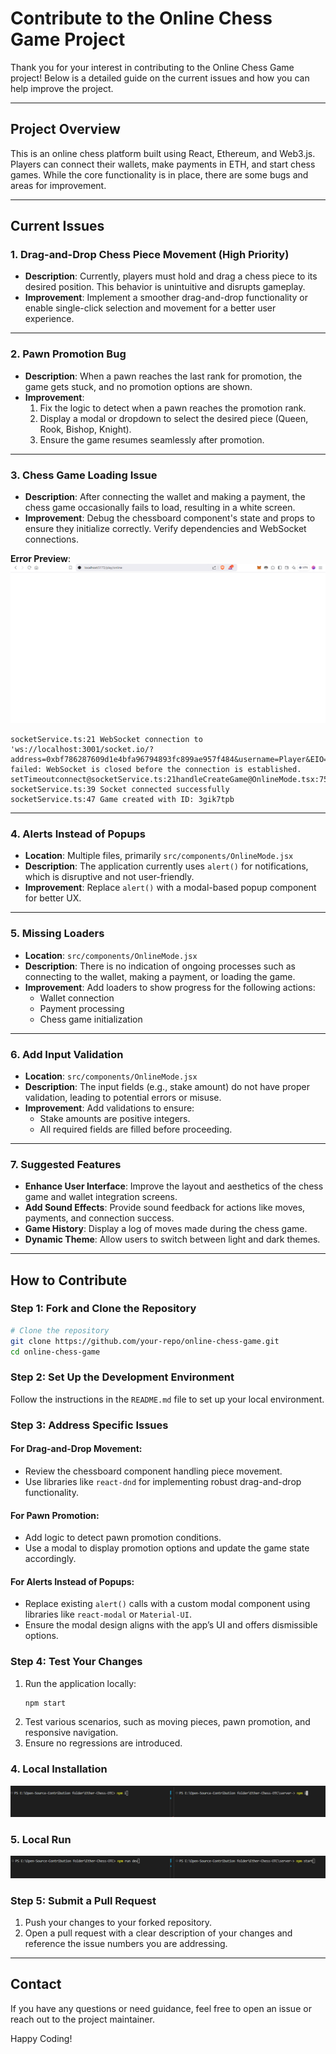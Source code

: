 # Contribute to the Online Chess Game Project

Thank you for your interest in contributing to the Online Chess Game project! Below is a detailed guide on the current issues and how you can help improve the project.

---

## Project Overview
This is an online chess platform built using React, Ethereum, and Web3.js. Players can connect their wallets, make payments in ETH, and start chess games. While the core functionality is in place, there are some bugs and areas for improvement.

---

## Current Issues

### 1. **Drag-and-Drop Chess Piece Movement (High Priority)**
   - **Description**: Currently, players must hold and drag a chess piece to its desired position. This behavior is unintuitive and disrupts gameplay.
   - **Improvement**: Implement a smoother drag-and-drop functionality or enable single-click selection and movement for a better user experience.

---

### 2. **Pawn Promotion Bug**
   - **Description**: When a pawn reaches the last rank for promotion, the game gets stuck, and no promotion options are shown.
   - **Improvement**:
     1. Fix the logic to detect when a pawn reaches the promotion rank.
     2. Display a modal or dropdown to select the desired piece (Queen, Rook, Bishop, Knight).
     3. Ensure the game resumes seamlessly after promotion.

---

### 3. **Chess Game Loading Issue**
   - **Description**: After connecting the wallet and making a payment, the chess game occasionally fails to load, resulting in a white screen.
   - **Improvement**: Debug the chessboard component's state and props to ensure they initialize correctly. Verify dependencies and WebSocket connections.

   **Error Preview**:  
   ![Error Screenshot](./MockDown%20images/whitescreen.png)

   ```error
   socketService.ts:21 WebSocket connection to 'ws://localhost:3001/socket.io/?address=0xbf786287609d1e4bfa96794893fc899ae957f484&username=Player&EIO=4&transport=websocket' failed: WebSocket is closed before the connection is established.
   setTimeoutconnect@socketService.ts:21handleCreateGame@OnlineMode.tsx:75
   socketService.ts:39 Socket connected successfully
   socketService.ts:47 Game created with ID: 3gik7tpb
   ```

---

### 4. **Alerts Instead of Popups**
   - **Location**: Multiple files, primarily `src/components/OnlineMode.jsx`
   - **Description**: The application currently uses `alert()` for notifications, which is disruptive and not user-friendly.
   - **Improvement**: Replace `alert()` with a modal-based popup component for better UX.

---

### 5. **Missing Loaders**
   - **Location**: `src/components/OnlineMode.jsx`
   - **Description**: There is no indication of ongoing processes such as connecting to the wallet, making a payment, or loading the game.
   - **Improvement**: Add loaders to show progress for the following actions:
     - Wallet connection
     - Payment processing
     - Chess game initialization

---

### 6. **Add Input Validation**
   - **Location**: `src/components/OnlineMode.jsx`
   - **Description**: The input fields (e.g., stake amount) do not have proper validation, leading to potential errors or misuse.
   - **Improvement**: Add validations to ensure:
     - Stake amounts are positive integers.
     - All required fields are filled before proceeding.

---

### 7. **Suggested Features**
   - **Enhance User Interface**: Improve the layout and aesthetics of the chess game and wallet integration screens.
   - **Add Sound Effects**: Provide sound feedback for actions like moves, payments, and connection success.
   - **Game History**: Display a log of moves made during the chess game.
   - **Dynamic Theme**: Allow users to switch between light and dark themes.

---

## How to Contribute

### Step 1: Fork and Clone the Repository
```bash
# Clone the repository
git clone https://github.com/your-repo/online-chess-game.git
cd online-chess-game
```

### Step 2: Set Up the Development Environment
Follow the instructions in the `README.md` file to set up your local environment.

### Step 3: Address Specific Issues

#### For **Drag-and-Drop Movement**:
- Review the chessboard component handling piece movement.
- Use libraries like `react-dnd` for implementing robust drag-and-drop functionality.

#### For **Pawn Promotion**:
- Add logic to detect pawn promotion conditions.
- Use a modal to display promotion options and update the game state accordingly.

#### For **Alerts Instead of Popups**:
- Replace existing `alert()` calls with a custom modal component using libraries like `react-modal` or `Material-UI`.
- Ensure the modal design aligns with the app’s UI and offers dismissible options.

### Step 4: Test Your Changes
1. Run the application locally:
   ```bash
   npm start
   ```
2. Test various scenarios, such as moving pieces, pawn promotion, and responsive navigation.
3. Ensure no regressions are introduced.

### 4. Local Installation
![Local Installation Preview](./MockDown%20images/local_install.png)

### 5. Local Run
![Local Run Preview](./MockDown%20images/local_run.png)

### Step 5: Submit a Pull Request
1. Push your changes to your forked repository.
2. Open a pull request with a clear description of your changes and reference the issue numbers you are addressing.

---

## Contact
If you have any questions or need guidance, feel free to open an issue or reach out to the project maintainer.

Happy Coding!